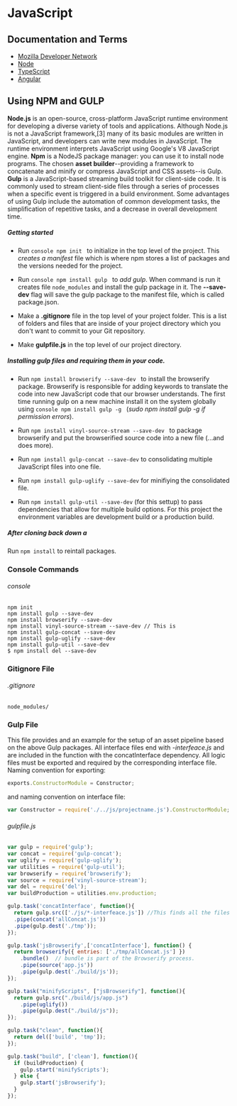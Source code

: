 #  JavaScript
## Documentation and Terms
- [Mozilla Developer Network](https://developer.mozilla.org/en-US/docs/Web/JavaScript)
- [Node](https://nodejs.org/en/)
- [TypeScript](http://www.typescriptlang.org/)
- [Angular](https://angularjs.org/)

## Using NPM and GULP

**Node.js** is an open-source, cross-platform JavaScript runtime environment for developing a diverse variety of tools and applications. Although Node.js is not a JavaScript framework,[3] many of its basic modules are written in JavaScript, and developers can write new modules in JavaScript. The runtime environment interprets JavaScript using Google's V8 JavaScript engine. **Npm** is a NodeJS package manager: you can use it to install node programs.  The chosen **asset builder**--providing a framework to concatenate and minify or compress JavaScript and CSS assets--is Gulp.  **Gulp** is a JavaScript-based streaming build toolkit for client-side code. It is commonly used to stream client-side files through a series of processes when a specific event is triggered in a build environment. Some advantages of using Gulp include the automation of common development tasks, the simplification of repetitive tasks, and a decrease in overall development time.

##### Getting started
- Run ```console npm init ``` to initialize in the top level of the project. This _creates a manifest_ file which is where npm stores a list of packages and the versions needed for the project.

- Run ```console npm install gulp ``` to _add gulp_. When command is run it creates file ```node_modules``` and install the gulp package in it.  The **--save-dev** flag will save the gulp package to the manifest file, which is called package.json.  

- Make a **.gitignore** file in the top level of your project folder.  This is a list of folders and files that are inside of your project directory which you don't want to commit to your Git repository.

- Make **gulpfile.js** in the top level of our project directory.

##### Installing gulp files and requiring them in your code.

- Run ```npm install browserify --save-dev ``` to install the browserify package.  Browserify is responsible for adding keywords to translate the code into new JavaScript code that our browser understands. The first time running gulp on a new machine install it on the system globally using ```console npm install gulp -g ``` (_sudo npm install gulp -g if permission errors_).

- Run ```npm install vinyl-source-stream --save-dev ``` to package browserify and put the browserified source code into a new file (...and does more).

- Run ```npm install gulp-concat --save-dev``` to consolidating multiple JavaScript files into one file.

- Run ```npm install gulp-uglify --save-dev``` for minifiying the consolidated file.

- Run ```npm install gulp-util --save-dev``` (for this settup) to pass dependencies that allow for multiple build options.  For this project the environment variables are development build or a production build.

##### After cloning back down a
Run ```npm install``` to reintall packages.

### Console Commands
###### console
```console
npm init
npm install gulp --save-dev
npm install browserify --save-dev
npm install vinyl-source-stream --save-dev // This is
npm install gulp-concat --save-dev
npm install gulp-uglify --save-dev
npm install gulp-util --save-dev
$ npm install del --save-dev
```
### Gitignore File
###### .gitignore
```file
node_modules/
```
### Gulp File

This file provides and an example for the setup of an asset pipeline based on the above Gulp packages.  All interface files end with *-interfeace.js* and are included in the function with the concatInterface dependency.  All logic files must be exported and required by the corresponding interface file. Naming convention for exporting:
```js
exports.ConstructorModule = Constructor;
```
and naming convention on interface file:
```js
var Constructor = require('./../js/projectname.js').ConstructorModule;
```

###### gulpfile.js
```js
var gulp = require('gulp');
var concat = require('gulp-concat');
var uglify = require('gulp-uglify');
var utilities = require('gulp-util');
var browserify = require('browserify');
var source = require('vinyl-source-stream');
var del = require('del');
var buildProduction = utilities.env.production;

gulp.task('concatInterface', function(){
  return gulp.src(['./js/*-interfeace.js']) //This finds all the files
  .pipe(concat('allConcat.js'))
  .pipe(gulp.dest('./tmp'));
});

gulp.task('jsBrowserify',['concatInterface'], function() {
  return browserify({ entries: ['./tmp/allConcat.js'] })
    .bundle()  // bundle is part of the Browserify process.
    .pipe(source('app.js'))
    .pipe(gulp.dest('./build/js'));
});

gulp.task("minifyScripts", ["jsBrowserify"], function(){
  return gulp.src("./build/js/app.js")
    .pipe(uglify())
    .pipe(gulp.dest("./build/js"));
});

gulp.task("clean", function(){
  return del(['build', 'tmp']);
});

gulp.task("build", ['clean'], function(){
  if (buildProduction) {
    gulp.start('minifyScripts');
  } else {
    gulp.start('jsBrowserify');
  }
});
```
